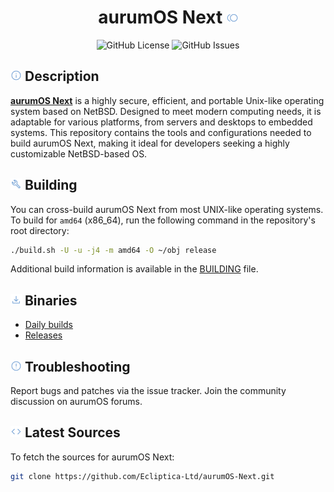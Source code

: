 <h1 align="center">
  aurumOS Next
  <img width="18px" height="18px" src="./aurum_os_next_logo.png"/>
</h1>

<div align="center">

![GitHub License](https://img.shields.io/github/license/Ecliptica-Ltd/aurumOS-Next?style=for-the-badge&logo=github&logoColor=%237CA7D8&label=License&labelColor=black&color=black)
![GitHub Issues](https://img.shields.io/github/issues/Ecliptica-Ltd/aurumOS-Next?style=for-the-badge&logo=github&logoColor=%237CA7D8&label=Issues&labelColor=black&color=black)
<!-- ![SourceForge Downloads](https://img.shields.io/sourceforge/dw/aurum-os-next?style=for-the-badge&logo=sourceforge&logoColor=%237CA7D8&label=Downloads&labelColor=black&color=black) -->

</div>

## <img width="18px" height="18px" src="./icons/info_256dp_7CA7D8_FILL0_wght400_GRAD0_opsz48.png"/> Description

**[aurumOS Next](https://aurumos.site/next)** is a highly secure, efficient, and portable Unix-like operating system based on NetBSD. 
Designed to meet modern computing needs, it is adaptable for various platforms, from servers and desktops 
to embedded systems. This repository contains the tools and configurations needed to build aurumOS Next, 
making it ideal for developers seeking a highly customizable NetBSD-based OS.

## <img width="18px" height="18px" src="./icons/build_256dp_7CA7D8_FILL0_wght400_GRAD0_opsz48.png"/> Building

You can cross-build aurumOS Next from most UNIX-like operating systems. 
To build for `amd64` (x86_64), run the following command in the repository's root directory:

```sh
./build.sh -U -u -j4 -m amd64 -O ~/obj release
```

Additional build information is available in the [BUILDING](BUILDING) file.

## <img width="18px" height="18px" src="./icons/download_256dp_7CA7D8_FILL0_wght400_GRAD0_opsz48.png"/>  Binaries

- [Daily builds](https://github.com/Ecliptica-Ltd/aurumOS-Next/actions)
- [Releases](https://github.com/Ecliptica-Ltd/aurumOS-Next/releases)

## <img width="18px" height="18px" src="./icons/error_256dp_7CA7D8_FILL0_wght400_GRAD0_opsz48.png"/> Troubleshooting

Report bugs and patches via the issue tracker.
Join the community discussion on aurumOS forums.

## <img width="18px" height="18px" src="./icons/code_256dp_7CA7D8_FILL0_wght400_GRAD0_opsz48.png"/> Latest Sources
To fetch the sources for aurumOS Next:
```bash
git clone https://github.com/Ecliptica-Ltd/aurumOS-Next.git
```

